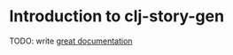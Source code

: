 # Introduction to clj-story-gen

TODO: write [great documentation](http://jacobian.org/writing/what-to-write/)
